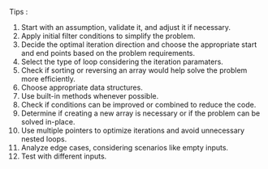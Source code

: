 Tips : 

1) Start with an assumption, validate it, and adjust it if necessary.
2) Apply initial filter conditions to simplify the problem.
3) Decide the optimal iteration direction and choose the appropriate start and end points based on the problem requirements.
4) Select the type of loop considering the iteration paramaters.
5) Check if sorting or reversing an array would help solve the problem more efficiently.
6) Choose appropriate data structures.
7) Use built-in methods whenever possible.
8) Check if conditions can be improved or combined to reduce the code.
9) Determine if creating a new array is necessary or if the problem can be solved in-place.
10) Use multiple pointers to optimize iterations and avoid unnecessary nested loops.
11) Analyze edge cases, considering scenarios like empty inputs.
12) Test with different inputs.
    
